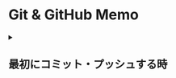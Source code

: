 # Git & GitHub Memo

<details><summary>

## 最初にコミット・プッシュする時
</summary>

GitHubのリモートリポジトリにファイルをアップロードする方法  
リモートリポジトリ：GitHub上のリポジトリ  
ローカルリポジトリ：自分のパソコン上のリポジトリ  
1. Gitのインストール
    Windowsの場合[公式ページ](https://gitforwindows.org/)からインストール。  
    Macの場合は最初からインストールされている。  
    コマンドプロンプト/ターミナルから`git --version`でGitのバージョン情報が表示されることを確認。
    ```
    $ git --version
    $ git version 2.26.2.windows.1
    ```

2. Gitの初期設定
   * ユーザ名
   GitHubアカウントと同じユーザー名を登録
   ```
   $ git config --global user.name ユーザ名
   ```
   * メールアドレス
   GitHubアカウントと同じメールアドレスを登録
   ```
   $ git config --global user.email メールアドレス
   ```
    
3. リポジトリを作成
   GitHub上で好きな名前のリポジトリを作成  

4. クローン
   プロジェクトのフォルダを作りたいところ（プロジェクトのフォルダの一個上の階層)で以下を実行。
   ```
   git clone https://github.com/tokky1013/(プロジェクト名).git
   ```
   例）
   ```
   git clone https://github.com/tokky1013/cmd-maze.git
   ```

5. できたフォルダの中に移動
   例）
   ```
   cd cmd-maze
   ```

6. コミットするファイルの準備
   アップロードしたいファイル（ここではindex.htmlとする）をクローンしたフォルダ内に入れる。

7. インデックスにファイルを追加
   以下のコマンドでインデックスにファイルを追加する
   インデックスとは、コミット前に変更内容を一時的に保存する領域を指し、インデックスに追加されたファイルのみがコミットの対象となる。
   ```
   $ git add index.html
   ```
   `git add .`で全ファイルを指定。

8. 追加したファイルをコミット
   以下のコマンドを入力すると、インデックスに存在するファイルがローカルリポジトリへ追加される。コミットメッセージは変更内容を伝えるためのメッセージ。
   ```
   $ git commit -m "コミットメッセージ"
   ```
   コミットメッセージを含めた変更履歴（ログ）は、`git log`コマンドで確認
   ```
   $ git log
   commit 6a8e257...コミットハッシュ.....642e3 (HEAD -> master)
   Author: ユーザ名 <メールアドレス>
   Date:   Tue May 26 18:45:56 2020 +0900

        [Add] index
    ```

9.  ローカルリポジトリの変更内容をリモートリポジトリに反映  
    以下のコマンドでローカルリポジトリの変更内容をリモートリポジトリに反映させる。
    ```
    $ git push origin main
    ```

10. コンフリクトした時
    ```sh
    # ２つのブランチ間でコンフリクトしているファイル fileA.txt と fileB.txt があるとする

    # fileA.txt を現在チェックアウトしているブランチ側の対応に合わせる場合
    $ git checkout --ours fileA.txt
    $ git add fileA.txt    # add を忘れずに
    
    # fileB.txt をマージさせたブランチ側に合わせる場合
    $ git checkout --theirs fileB.txt
    $ git add fileB.txt
    
    $ git commit
    ```

#### 開発の流れ（ローカル）
複数人/複数デバイスで並行して開発する場合は最初に必ずプルする
`git pull origin main`  
↓  
（ブランチを作る場合）  
`git switch -c ブランチ名`  
↓  
ファイルを追加・編集  
↓  
`git add .`  
あるフォルダ内のファイルのみを追加する場合は  
`git add フォルダ名/.`  
↓  
`git commit -m "コミットメッセージ"`  
↓  
`git push origin main`  
（ブランチを作った場合はmainをブランチ名に変更）  
</details>
